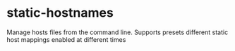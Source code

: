 # static-hostnames
Manage hosts files from the command line. Supports presets different static host mappings enabled at different times
